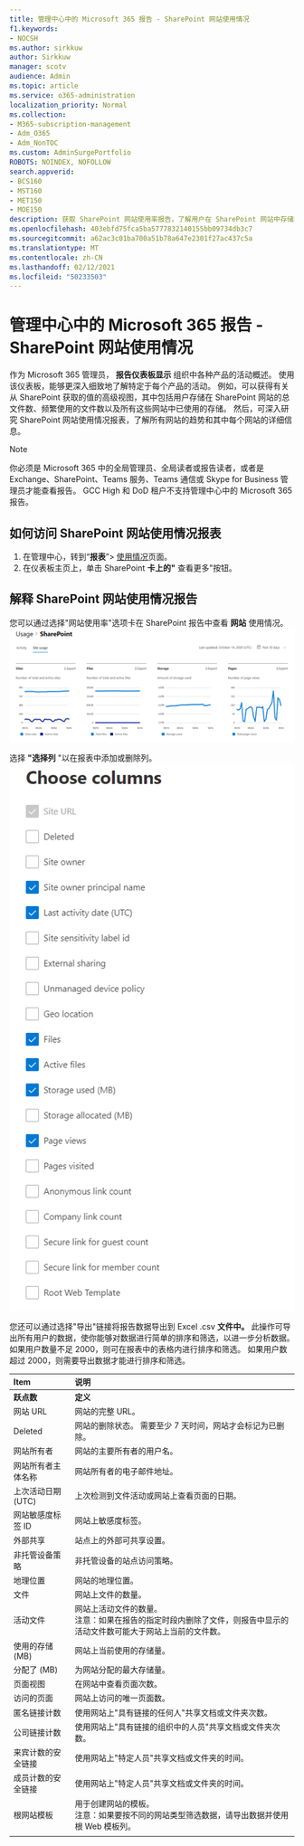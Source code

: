 ```yaml
---
title: 管理中心中的 Microsoft 365 报告 - SharePoint 网站使用情况
f1.keywords:
- NOCSH
ms.author: sirkkuw
author: Sirkkuw
manager: scotv
audience: Admin
ms.topic: article
ms.service: o365-administration
localization_priority: Normal
ms.collection:
- M365-subscription-management
- Adm_O365
- Adm_NonTOC
ms.custom: AdminSurgePortfolio
ROBOTS: NOINDEX, NOFOLLOW
search.appverid:
- BCS160
- MST160
- MET150
- MOE150
description: 获取 SharePoint 网站使用率报告，了解用户在 SharePoint 网站中存储的文件数、活跃使用的文件数以及消耗的总存储量。
ms.openlocfilehash: 403ebfd75fca5ba5777832140155bb09734db3c7
ms.sourcegitcommit: a62ac3c01ba700a51b78a647e2301f27ac437c5a
ms.translationtype: MT
ms.contentlocale: zh-CN
ms.lasthandoff: 02/12/2021
ms.locfileid: "50233503"
---
```

# <a name="microsoft-365-reports-in-the-admin-center---sharepoint-site-usage"></a>管理中心中的 Microsoft 365 报告 - SharePoint 网站使用情况

作为 Microsoft 365 管理员， **报告仪表板显示** 组织中各种产品的活动概述。 使用该仪表板，能够更深入细致地了解特定于每个产品的活动。 例如，可以获得有关从 SharePoint 获取的值的高级视图，其中包括用户存储在 SharePoint 网站的总文件数、频繁使用的文件数以及所有这些网站中已使用的存储。 然后，可深入研究 SharePoint 网站使用情况报表，了解所有网站的趋势和其中每个网站的详细信息。 
  
> [!NOTE]
> 你必须是 Microsoft 365 中的全局管理员、全局读者或报告读者，或者是 Exchange、SharePoint、Teams 服务、Teams 通信或 Skype for Business 管理员才能查看报告。
GCC High 和 DoD 租户不支持管理中心中的 Microsoft 365 报告。
 
## <a name="how-to-get-to-the-sharepoint-site-usage-report"></a>如何访问 SharePoint 网站使用情况报表

1. 在管理中心，转到“**报表**”\> <a href="https://go.microsoft.com/fwlink/p/?linkid=2074756" target="_blank">使用情况</a>页面。 
2. 在仪表板主页上，单击 SharePoint **卡上的"** 查看更多"按钮。
  
## <a name="interpret-the-sharepoint-site-usage-report"></a>解释 SharePoint 网站使用情况报告

您可以通过选择"网站使用率"选项卡在 SharePoint 报告中查看 **网站** 使用情况。<br/>![Microsoft 365 报告 - Microsoft SharePoint 网站使用情况报告。](../../media/d1cb6200-e81c-460b-9d05-53f4bd7cf5ee.png)

选择 **"选择列** "以在报表中添加或删除列。  <br/> ![SharePoint 网站使用情况报告 - 选择列](../../media/71ac3195-c494-40c1-9346-a858125ef6df.png)

您还可以通过选择"导出"链接将报告数据导出到 Excel .csv **文件中。** 此操作可导出所有用户的数据，使你能够对数据进行简单的排序和筛选，以进一步分析数据。 如果用户数量不足 2000，则可在报表中的表格内进行排序和筛选。 如果用户数超过 2000，则需要导出数据才能进行排序和筛选。 
  
|Item|说明|
|:-----|:-----|
|**跃点数**|**定义**|
|网站 URL  <br/> |网站的完整 URL。 <br/> |
|Deleted  <br/> |网站的删除状态。 需要至少 7 天时间，网站才会标记为已删除。  <br/> |
|网站所有者  <br/> |网站的主要所有者的用户名。   <br/> |
|网站所有者主体名称  <br/> |网站所有者的电子邮件地址。 <br/> |
|上次活动日期 (UTC)   <br/> | 上次检测到文件活动或网站上查看页面的日期。  <br/> |
|网站敏感度标签 ID  <br/> | 网站上敏感度标签。  <br/> |
|外部共享  <br/> | 站点上的外部可共享设置。  <br/> |
|非托管设备策略  <br/> | 非托管设备的站点访问策略。  <br/> |
|地理位置  <br/> | 网站的地理位置。  <br/> |
|文件  <br/> |网站上文件的数量。 <br/>|
|活动文件  <br/> | 网站上活动文件的数量。<br/> 注意：如果在报告的指定时段内删除了文件，则报告中显示的活动文件数可能大于网站上当前的文件数。  <br/> |
|使用的存储 (MB)   <br/> |网站上当前使用的存储量。  <br/>|
|分配了 (MB)   <br/> |为网站分配的最大存储量。  <br/>|
|页面视图  <br/> |在网站中查看页面次数。  <br/>|
|访问的页面  <br/> |网站上访问的唯一页面数。  <br/>|
|匿名链接计数  <br/> |使用网站上"具有链接的任何人"共享文档或文件夹次数。  <br/>|
|公司链接计数  <br/> |使用网站上"具有链接的组织中的人员"共享文档或文件夹次数。  <br/>|
|来宾计数的安全链接  <br/> |使用网站上"特定人员"共享文档或文件夹的时间。  <br/>|
|成员计数的安全链接  <br/> |使用网站上"特定人员"共享文档或文件夹的时间。  <br/>|
|根网站模板  <br/> |用于创建网站的模板。  <br/> 注意：如果要按不同的网站类型筛选数据，请导出数据并使用根 Web 模板列。 |
|||